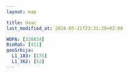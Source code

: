 ```yaml
---
layout: map

title: Uvac
last_modified_at: 2018-05-21T23:31:20+02:00

WDPA: [328834]
BioRaS: [411]
geoSrbija:
  L1_183: [175]
  L1_362: [52]
---
```

